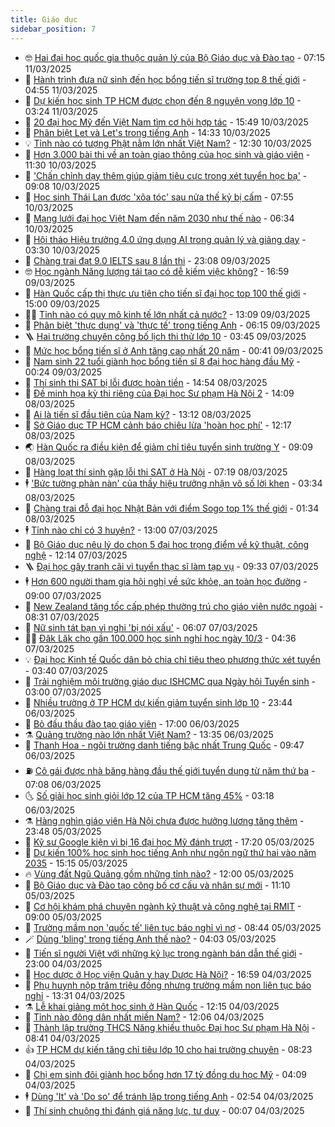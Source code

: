 ```yaml
---
title: Giáo dục
sidebar_position: 7
---
```


<!-- vnexpress-giao-duc:START -->
- 🤓 [Hai đại học quốc gia thuộc quản lý của Bộ Giáo dục và Đào tạo](https://vnexpress.net/hai-dai-hoc-quoc-gia-thuoc-quan-ly-cua-bo-giao-duc-va-dao-tao-4859625.html) - 07:15 11/03/2025
- 🦆 [Hành trình đưa nữ sinh đến học bổng tiến sĩ trường top 8 thế giới](https://vnexpress.net/hanh-trinh-dua-nu-sinh-den-hoc-bong-tien-si-truong-top-8-the-gioi-4859240.html) - 04:55 11/03/2025
- 🦩 [Dự kiến học sinh TP HCM được chọn đến 8 nguyện vọng lớp 10](https://vnexpress.net/du-kien-hoc-sinh-tp-hcm-duoc-chon-den-8-nguyen-vong-lop-10-4859474.html) - 03:24 11/03/2025
- 🌮 [20 đại học Mỹ đến Việt Nam tìm cơ hội hợp tác](https://vnexpress.net/20-dai-hoc-my-den-viet-nam-tim-co-hoi-hop-tac-4859308.html) - 15:49 10/03/2025
- 🔭 [Phân biệt Let và Let&#39;s trong tiếng Anh](https://vnexpress.net/phan-biet-let-va-let-s-trong-tieng-anh-4858856.html) - 14:33 10/03/2025
- 💡 [Tỉnh nào có tượng Phật nằm lớn nhất Việt Nam?](https://vnexpress.net/tinh-nao-co-tuong-phat-nam-lon-nhat-viet-nam-4858911.html) - 12:30 10/03/2025
- 🥰 [Hơn 3.000 bài thi về an toàn giao thông của học sinh và giáo viên](https://vnexpress.net/hon-3-000-bai-thi-ve-an-toan-giao-thong-cua-hoc-sinh-va-giao-vien-4859216.html) - 11:30 10/03/2025
- 🐲 [&#39;Chấn chỉnh dạy thêm giúp giảm tiêu cực trong xét tuyển học bạ&#39;](https://vnexpress.net/chan-chinh-day-them-giup-giam-tieu-cuc-trong-xet-tuyen-hoc-ba-4859087.html) - 09:08 10/03/2025
- 🦒 [Học sinh Thái Lan được &#39;xõa tóc&#39; sau nửa thế kỷ bị cấm](https://vnexpress.net/hoc-sinh-thai-lan-duoc-xoa-toc-sau-nua-the-ky-bi-cam-4859169.html) - 07:55 10/03/2025
- 🦆 [Mạng lưới đại học Việt Nam đến năm 2030 như thế nào](https://vnexpress.net/mang-luoi-dai-hoc-viet-nam-den-nam-2030-nhu-the-nao-4859066.html) - 06:34 10/03/2025
- 🧰 [Hội thảo Hiệu trưởng 4.0 ứng dụng AI trong quản lý và giảng dạy](https://vnexpress.net/hoi-thao-hieu-truong-4-0-ung-dung-ai-trong-quan-ly-va-giang-day-4858753.html) - 03:30 10/03/2025
- 🐘 [Chàng trai đạt 9.0 IELTS sau 8 lần thi](https://vnexpress.net/chang-trai-dat-9-0-ielts-sau-8-lan-thi-4858815.html) - 23:08 09/03/2025
- 🤓 [Học ngành Năng lượng tái tạo có dễ kiếm việc không?](https://vnexpress.net/hoc-nganh-nang-luong-tai-tao-co-de-kiem-viec-khong-4857794.html) - 16:59 09/03/2025
- 🧰 [Hàn Quốc cấp thị thực ưu tiên cho tiến sĩ đại học top 100 thế giới](https://vnexpress.net/han-quoc-cap-thi-thuc-uu-tien-cho-tien-si-dai-hoc-top-100-the-gioi-4858708.html) - 15:00 09/03/2025
- 🧑‍💻 [Tỉnh nào có quy mô kinh tế lớn nhất cả nước?](https://vnexpress.net/tinh-nao-co-quy-mo-kinh-te-lon-nhat-ca-nuoc-4858769.html) - 13:09 09/03/2025
- 🫶 [Phân biệt &#39;thực dụng&#39; và &#39;thực tế&#39; trong tiếng Anh](https://vnexpress.net/phan-biet-thuc-dung-va-thuc-te-trong-tieng-anh-4858682.html) - 06:15 09/03/2025
- 🪜 [Hai trường chuyên công bố lịch thi thử lớp 10](https://vnexpress.net/hai-truong-chuyen-cong-bo-lich-thi-thu-lop-10-4858625.html) - 03:45 09/03/2025
- 🎊 [Mức học bổng tiến sĩ ở Anh tăng cao nhất 20 năm](https://vnexpress.net/muc-hoc-bong-tien-si-o-anh-tang-cao-nhat-20-nam-4854055.html) - 00:41 09/03/2025
- 🧐 [Nam sinh 22 tuổi giành học bổng tiến sĩ 8 đại học hàng đầu Mỹ](https://vnexpress.net/nam-sinh-22-tuoi-gianh-hoc-bong-tien-si-8-dai-hoc-hang-dau-my-4858367.html) - 00:24 09/03/2025
- 🌈 [Thí sinh thi SAT bị lỗi được hoàn tiền](https://vnexpress.net/thi-sinh-thi-sat-bi-loi-duoc-hoan-tien-4858552.html) - 14:54 08/03/2025
- 🥰 [Đề minh họa kỳ thi riêng của Đại học Sư phạm Hà Nội 2](https://vnexpress.net/de-minh-hoa-ky-thi-rieng-cua-dai-hoc-su-pham-ha-noi-2-4858545.html) - 14:09 08/03/2025
- 🎡 [Ai là tiến sĩ đầu tiên của Nam kỳ?](https://vnexpress.net/ai-la-tien-si-dau-tien-cua-nam-ky-4858350.html) - 13:12 08/03/2025
- 🎊 [Sở Giáo dục TP HCM cảnh báo chiêu lừa &#39;hoàn học phí&#39;](https://vnexpress.net/so-giao-duc-tp-hcm-canh-bao-chieu-lua-hoan-hoc-phi-4858533.html) - 12:17 08/03/2025
- 🌏 [Hàn Quốc ra điều kiện để giảm chỉ tiêu tuyển sinh trường Y](https://vnexpress.net/han-quoc-ra-dieu-kien-de-giam-chi-tieu-tuyen-sinh-truong-y-4858309.html) - 09:09 08/03/2025
- 🥸 [Hàng loạt thí sinh gặp lỗi thi SAT ở Hà Nội](https://vnexpress.net/hang-loat-thi-sinh-gap-loi-thi-sat-o-ha-noi-4858449.html) - 07:19 08/03/2025
- 🕴 [&#39;Bức tường phàn nàn&#39; của thầy hiệu trưởng nhận vô số lời khen](https://vnexpress.net/buc-tuong-phan-nan-cua-thay-hieu-truong-nhan-vo-so-loi-khen-4856846.html) - 03:34 08/03/2025
- 💂 [Chàng trai đỗ đại học Nhật Bản với điểm Sogo top 1% thế giới](https://vnexpress.net/chang-trai-do-dai-hoc-nhat-ban-voi-diem-sogo-top-1-the-gioi-4857508.html) - 01:34 08/03/2025
- 🕴 [Tỉnh nào chỉ có 3 huyện?](https://vnexpress.net/tinh-nao-chi-co-3-huyen-4858161.html) - 13:00 07/03/2025
- 🌋 [Bộ Giáo dục nêu lý do chọn 5 đại học trọng điểm về kỹ thuật, công nghệ](https://vnexpress.net/bo-giao-duc-neu-ly-do-chon-5-dai-hoc-trong-diem-ve-ky-thuat-cong-nghe-4858183.html) - 12:14 07/03/2025
- 🪜 [Đại học gây tranh cãi vì tuyển thạc sĩ làm tạp vụ](https://vnexpress.net/dai-hoc-gay-tranh-cai-vi-tuyen-thac-si-lam-tap-vu-4858168.html) - 09:33 07/03/2025
- 🕴 [Hơn 600 người tham gia hội nghị về sức khỏe, an toàn học đường](https://vnexpress.net/hon-600-nguoi-tham-gia-hoi-nghi-ve-suc-khoe-an-toan-hoc-duong-4858156.html) - 09:00 07/03/2025
- 🎃 [New Zealand tăng tốc cấp phép thường trú cho giáo viên nước ngoài](https://vnexpress.net/new-zealand-tang-toc-cap-phep-thuong-tru-cho-giao-vien-nuoc-ngoai-4857847.html) - 08:31 07/03/2025
- 🦏 [Nữ sinh tát bạn vì nghi &#39;bị nói xấu&#39;](https://vnexpress.net/nu-sinh-tat-ban-vi-nghi-bi-noi-xau-4857980.html) - 06:07 07/03/2025
- 🧑‍🏫 [Đăk Lăk cho gần 100.000 học sinh nghỉ học ngày 10/3](https://vnexpress.net/dak-lak-cho-gan-100-000-hoc-sinh-nghi-hoc-ngay-10-3-4857948.html) - 04:36 07/03/2025
- 💡 [Đại học Kinh tế Quốc dân bỏ chia chỉ tiêu theo phương thức xét tuyển](https://vnexpress.net/dai-hoc-kinh-te-quoc-dan-bo-chia-chi-tieu-theo-phuong-thuc-xet-tuyen-4857913.html) - 03:40 07/03/2025
- 🐎 [Trải nghiệm môi trường giáo dục ISHCMC qua Ngày hội Tuyển sinh](https://vnexpress.net/trai-nghiem-moi-truong-giao-duc-ishcmc-qua-ngay-hoi-tuyen-sinh-4857247.html) - 03:00 07/03/2025
- 🧰 [Nhiều trường ở TP HCM dự kiến giảm tuyển sinh lớp 10](https://vnexpress.net/nhieu-truong-o-tp-hcm-du-kien-giam-tuyen-sinh-lop-10-4857470.html) - 23:44 06/03/2025
- 🙉 [Bỏ đấu thầu đào tạo giáo viên](https://vnexpress.net/bo-dau-thau-dao-tao-giao-vien-4857798.html) - 17:00 06/03/2025
- ⚗️ [Quảng trường nào lớn nhất Việt Nam?](https://vnexpress.net/quang-truong-nao-lon-nhat-viet-nam-4857739.html) - 13:35 06/03/2025
- 🌝 [Thanh Hoa - ngôi trường danh tiếng bậc nhất Trung Quốc](https://vnexpress.net/thanh-hoa-ngoi-truong-danh-tieng-bac-nhat-trung-quoc-4856106.html) - 09:47 06/03/2025
- ⛽️ [Cô gái được nhà băng hàng đầu thế giới tuyển dụng từ năm thứ ba](https://vnexpress.net/co-gai-duoc-nha-bang-hang-dau-the-gioi-tuyen-dung-tu-nam-thu-ba-4856747.html) - 07:08 06/03/2025
- 🌜 [Số giải học sinh giỏi lớp 12 của TP HCM tăng 45%](https://vnexpress.net/so-giai-hoc-sinh-gioi-lop-12-cua-tp-hcm-tang-45-4857360.html) - 03:18 06/03/2025
- ⚗️ [Hàng nghìn giáo viên Hà Nội chưa được hưởng lương tăng thêm](https://vnexpress.net/hang-nghin-giao-vien-ha-noi-chua-duoc-huong-luong-tang-them-4857281.html) - 23:48 05/03/2025
- 🧰 [Kỹ sư Google kiện vì bị 16 đại học Mỹ đánh trượt](https://vnexpress.net/ky-su-google-kien-vi-bi-16-dai-hoc-my-danh-truot-4857334.html) - 17:20 05/03/2025
- 🤗 [Dự kiến 100% học sinh học tiếng Anh như ngôn ngữ thứ hai vào năm 2035](https://vnexpress.net/du-kien-100-hoc-sinh-hoc-tieng-anh-nhu-ngon-ngu-thu-hai-vao-nam-2035-4857309.html) - 15:15 05/03/2025
- 🔥 [Vùng đất Ngũ Quảng gồm những tỉnh nào?](https://vnexpress.net/vung-dat-ngu-quang-gom-nhung-tinh-nao-4857261.html) - 12:00 05/03/2025
- 💪 [Bộ Giáo dục và Đào tạo công bố cơ cấu và nhân sự mới](https://vnexpress.net/bo-giao-duc-va-dao-tao-cong-bo-co-cau-va-nhan-su-moi-4857262.html) - 11:10 05/03/2025
- 💂 [Cơ hội khám phá chuyên ngành kỹ thuật và công nghệ tại RMIT](https://vnexpress.net/co-hoi-kham-pha-chuyen-nganh-ky-thuat-va-cong-nghe-tai-rmit-4856752.html) - 09:00 05/03/2025
- 🌮 [Trường mầm non &#39;quốc tế&#39; liên tục báo nghỉ vì nợ](https://vnexpress.net/truong-mam-non-quoc-te-lien-tuc-bao-nghi-vi-no-4857059.html) - 08:44 05/03/2025
- 🪄 [Dùng &#39;bling&#39; trong tiếng Anh thế nào?](https://vnexpress.net/dung-bling-trong-tieng-anh-the-nao-4856967.html) - 04:03 05/03/2025
- 🎡 [Tiến sĩ người Việt với những kỷ lục trong ngành bán dẫn thế giới](https://vnexpress.net/tien-si-nguoi-viet-voi-nhung-ky-luc-trong-nganh-ban-dan-the-gioi-4856382.html) - 23:00 04/03/2025
- 🌈 [Học dược ở Học viện Quân y hay Dược Hà Nội?](https://vnexpress.net/hoc-duoc-o-hoc-vien-quan-y-hay-duoc-ha-noi-4853408.html) - 16:59 04/03/2025
- 🎊 [Phụ huynh nộp trăm triệu đồng nhưng trường mầm non liên tục báo nghỉ](https://vnexpress.net/phu-huynh-nop-tram-trieu-dong-nhung-truong-mam-non-lien-tuc-bao-nghi-4856567.html) - 13:31 04/03/2025
- ⚗️ [Lễ khai giảng một học sinh ở Hàn Quốc](https://vnexpress.net/le-khai-giang-mot-hoc-sinh-o-han-quoc-4856788.html) - 12:15 04/03/2025
- 🌁 [Tỉnh nào đông dân nhất miền Nam?](https://vnexpress.net/tinh-nao-dong-dan-nhat-mien-nam-4856765.html) - 12:06 04/03/2025
- 🦏 [Thành lập trường THCS Năng khiếu thuộc Đại học Sư phạm Hà Nội](https://vnexpress.net/thanh-lap-truong-thcs-nang-khieu-thuoc-dai-hoc-su-pham-ha-noi-4856622.html) - 08:41 04/03/2025
- 👍 [TP HCM dự kiến tăng chỉ tiêu lớp 10 cho hai trường chuyên](https://vnexpress.net/tp-hcm-du-kien-tang-chi-tieu-lop-10-cho-hai-truong-chuyen-4856689.html) - 08:23 04/03/2025
- 🌈 [Chị em sinh đôi giành học bổng hơn 17 tỷ đồng du học Mỹ](https://vnexpress.net/chi-em-sinh-doi-gianh-hoc-bong-hon-17-ty-dong-du-hoc-my-4856565.html) - 04:09 04/03/2025
- 🕴 [Dùng &#39;It&#39; và &#39;Do so&#39; để tránh lặp trong tiếng Anh](https://vnexpress.net/dung-it-va-do-so-de-tranh-lap-trong-tieng-anh-4856251.html) - 02:54 04/03/2025
- 🧰 [Thí sinh chuộng thi đánh giá năng lực, tư duy](https://vnexpress.net/thi-sinh-chuong-thi-danh-gia-nang-luc-tu-duy-4853807.html) - 00:07 04/03/2025<!-- vnexpress-giao-duc:END -->
